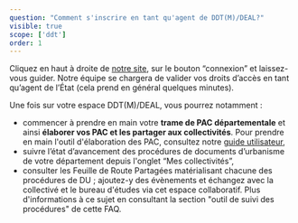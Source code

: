 ```yaml
---
question: "Comment s'inscrire en tant qu'agent de DDT(M)/DEAL?"
visible: true
scope: ['ddt']
order: 1
---
```


Cliquez en haut à droite de [notre site](https://docurba.beta.gouv.fr/), sur le bouton “connexion” et laissez-vous guider. Notre équipe se chargera de valider vos droits d’accès en tant qu’agent de l’État (cela prend en général quelques minutes). 

Une fois sur votre espace DDT(M)/DEAL, vous pourrez notamment : 
- commencer à prendre en main votre **trame de PAC départementale** et ainsi **élaborer vos PAC et les partager aux collectivités**. Pour prendre en main l'outil d'élaboration des PAC, consultez notre [guide utilisateur](https://pad.incubateur.net/s/zG4jtJNL9),
- suivre l’état d’avancement des procédures de documents d’urbanisme de votre département depuis l'onglet “Mes collectivités”,
- consulter les Feuille de Route Partagées matérialisant chacune des procédures de DU ; ajoutez-y des évènements et échangez avec la collectivé et le bureau d'études via cet espace collaboratif. Plus d'informations à ce sujet en consultant la section "outil de suivi des procédures" de cette FAQ. 
